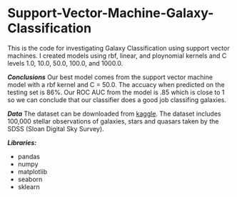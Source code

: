 # Support-Vector-Machine-Galaxy-Classification
This is the code for investigating Galaxy Classification using support vector machines. I created models using rbf, linear, and ploynomial kernels and C levels 1.0, 10.0, 50.0, 100.0, and 1000.0.

***Conclusions***
Our best model comes from the support vector machine model with a rbf kernel and C = 50.0. The accuacy when predicted on the testing set is 86%.
Our ROC AUC from the model is .85 which is close to 1 so we can conclude that our classifier does a good job classifing galaxies.

***Data***
The dataset can be downloaded from [kaggle](https://www.kaggle.com/datasets/fedesoriano/stellar-classification-dataset-sdss17). The dataset includes 100,000 stellar observations of galaxies, stars and quasars taken by the SDSS (Sloan Digital Sky Survey).


***Libraries:***
- pandas
- numpy
- matplotlib
- seaborn
- sklearn

